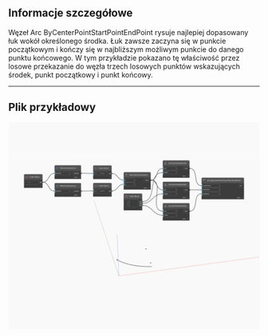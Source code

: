 ## Informacje szczegółowe
Węzeł Arc ByCenterPointStartPointEndPoint rysuje najlepiej dopasowany łuk wokół określonego środka. Łuk zawsze zaczyna się w punkcie początkowym i kończy się w najbliższym możliwym punkcie do danego punktu końcowego. W tym przykładzie pokazano tę właściwość przez losowe przekazanie do węzła trzech losowych punktów wskazujących środek, punkt początkowy i punkt końcowy.
___
## Plik przykładowy

![ByCenterPointStartPointEndPoint](./Autodesk.DesignScript.Geometry.Arc.ByCenterPointStartPointEndPoint_img.jpg)

